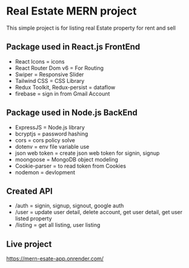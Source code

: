 
# Real Estate MERN project

This simple project is for listing real Estate property for rent and sell


## Package used in React.js FrontEnd
- React Icons = icons
- React Router Dom v6 = For Routing
- Swiper = Responsive Slider
- Tailwind CSS = CSS Library
- Redux Toolkit, Redux-persist = dataflow
- firebase = sign in from Gmail Account

## Package used in Node.js BackEnd

- ExpressJS = Node.js library
- bcryptjs = password hashing
- cors = cors policy solve
- dotenv = env file variable use
- json web token = create json web token for signin, signup
- moongoose =  MongoDB object modeling
- Cookie-parser = to read token from Cookies
- nodemon = devlopment

## Created API

- /auth = signin, signup, signout, google auth
- /user = update user detail, delete account, get user detail, get user listed property
- /listing = get all listing, user listing

## Live project
https://mern-esate-app.onrender.com/
